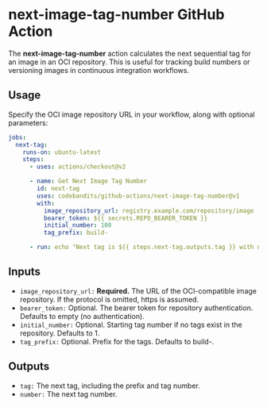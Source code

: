# next-image-tag-number GitHub Action

The **next-image-tag-number** action calculates the next sequential tag for an image in an OCI repository. This is useful for tracking build numbers or versioning images in continuous integration workflows.

## Usage

Specify the OCI image repository URL in your workflow, along with optional parameters:

```yaml
jobs:
  next-tag:
    runs-on: ubuntu-latest
    steps:
      - uses: actions/checkout@v2

      - name: Get Next Image Tag Number
        id: next-tag
        uses: codebandits/github-actions/next-image-tag-number@v1
        with:
          image_repository_url: registry.example.com/repository/image
          bearer_token: ${{ secrets.REPO_BEARER_TOKEN }}
          initial_number: 100
          tag_prefix: build-

      - run: echo "Next tag is ${{ steps.next-tag.outputs.tag }} with number ${{ steps.next-tag.outputs.number }}"
```

## Inputs

- `image_repository_url:` **Required.** The URL of the OCI-compatible image repository. If the protocol is omitted, https is assumed.
- `bearer_token:` Optional. The bearer token for repository authentication. Defaults to empty (no authentication).
- `initial_number:` Optional. Starting tag number if no tags exist in the repository. Defaults to 1.
- `tag_prefix:` Optional. Prefix for the tags. Defaults to build-.

## Outputs

- `tag:` The next tag, including the prefix and tag number.
- `number:` The next tag number.
